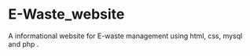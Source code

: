 # E-Waste_website
A informational website for E-waste management using html, css, mysql and php .  
